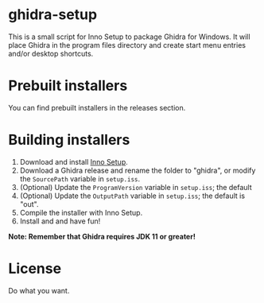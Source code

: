 # ghidra-setup

This is a small script for Inno Setup to package Ghidra for Windows. It will
place Ghidra in the program files directory and create start menu entries
and/or desktop shortcuts.

# Prebuilt installers

You can find prebuilt installers in the releases section.

# Building installers 

1. Download and install [Inno Setup](https://jrsoftware.org/isinfo.php).
2. Download a Ghidra release and rename the folder to "ghidra", or modify the
   `SourcePath` variable in `setup.iss`.
3. (Optional) Update the `ProgramVersion` variable in `setup.iss`; the default
4. (Optional) Update the `OutputPath` variable in `setup.iss`; the default is
   "out".
5. Compile the installer with Inno Setup.
6. Install and and have fun!

**Note: Remember that Ghidra requires JDK 11 or greater!**

# License

Do what you want.

